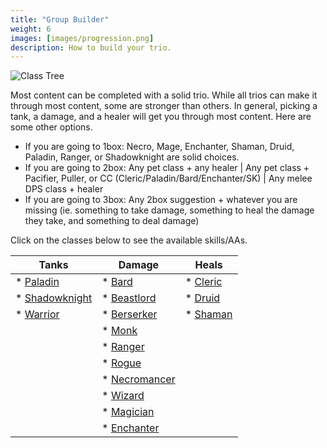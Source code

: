 ```yaml
---
title: "Group Builder"
weight: 6
images: [images/progression.png]
description: How to build your trio.
---
```


![Class Tree](images/progression.png)

Most content can be completed with a solid trio. While all trios can make it through most content, some are stronger than others. In general, picking a tank, a damage, and a healer will get you through most content. Here are some other options.

- If you are going to 1box: Necro, Mage, Enchanter, Shaman, Druid, Paladin, Ranger, or Shadowknight are solid choices.
- If you are going to 2box: Any pet class + any healer | Any pet class + Pacifier, Puller, or CC (Cleric/Paladin/Bard/Enchanter/SK) | Any melee DPS class + healer
- If you are going to 3box: Any 2box suggestion + whatever you are missing (ie. something to take damage, something to heal the damage they take, and something to deal damage)

Click on the classes below to see the available skills/AAs.


| Tanks                           | Damage                         | Heals                          |
|---------------------------------|--------------------------------|--------------------------------|
| * [Paladin](spells/pal.md)             | * [Bard](spells/brd.md)               | * [Cleric](spells/clr.md)             |
| * [Shadowknight](spells/shd.md)        | * [Beastlord](spells/bst.md)          | * [Druid](spells/dru.md)              |
| * [Warrior](spells/war.md)             | * [Berserker](spells/ber.md)          | * [Shaman](spells/shm.md)             |
|                                 | * [Monk](spells/mnk.md)               |                                |
|                                 | * [Ranger](spells/rng.md)             |                                |
|                                 | * [Rogue](spells/rog.md)              |                                |
|                                 | * [Necromancer](spells/nec.md)        |                                |
|                                 | * [Wizard](spells/wiz.md)             |                                |
|                                 | * [Magician](spells/mag.md)           |                                |
|                                 | * [Enchanter](spells/enc.md)          |                                |
